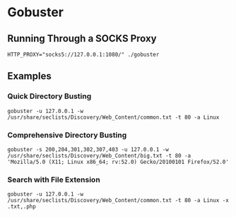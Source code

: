 # Gobuster

## Running Through a SOCKS Proxy

```
HTTP_PROXY="socks5://127.0.0.1:1080/" ./gobuster
```

## Examples

### Quick Directory Busting

```
gobuster -u 127.0.0.1 -w /usr/share/seclists/Discovery/Web_Content/common.txt -t 80 -a Linux
```

### Comprehensive Directory Busting

```
gobuster -s 200,204,301,302,307,403 -u 127.0.0.1 -w /usr/share/seclists/Discovery/Web_Content/big.txt -t 80 -a 'Mozilla/5.0 (X11; Linux x86_64; rv:52.0) Gecko/20100101 Firefox/52.0'
```

### Search with File Extension

```
gobuster -u 127.0.0.1 -w /usr/share/seclists/Discovery/Web_Content/common.txt -t 80 -a Linux -x .txt,.php
```
